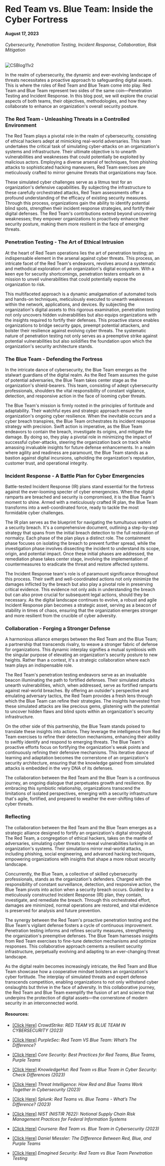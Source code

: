 # Red Team vs. Blue Team: Inside the Cyber Fortress
#### August 17, 2023
###### Cybersecurity, Penetration Testing, Incident Response, Collaboration, Risk Mitigation

![CSBlog11v2](https://github.com/CJanecka/Wisdom_for_the_Digital_World-My_Blog/assets/131223318/ba706074-c109-4595-bddf-3b414d29c2d9)

In the realm of cybersecurity, the dynamic and ever-evolving landscape of threats necessitates a proactive approach to safeguarding digital assets. This is where the roles of Red Team and Blue Team come into play. Red Team and Blue Team represent two sides of the same coin—Penetration Testing and Incident Response. In this blog post, we will explore the crucial aspects of both teams, their objectives, methodologies, and how they collaborate to enhance an organization's overall security posture.

### The Red Team - Unleashing Threats in a Controlled Environment

The Red Team plays a pivotal role in the realm of cybersecurity, consisting of ethical hackers adept at mimicking real-world adversaries. This team undertakes the critical task of simulating cyber-attacks on an organization's systems and infrastructure. Their ultimate objective is to unearth vulnerabilities and weaknesses that could potentially be exploited by malicious actors. Employing a diverse arsenal of techniques, from phishing attacks to sophisticated hacking maneuvers, Red Team exercises are meticulously crafted to mirror genuine threats that organizations may face.

These simulated cyber challenges serve as a litmus test for an organization's defensive capabilities. By subjecting the infrastructure to these carefully orchestrated attacks, Red Team assessments offer a profound understanding of the efficacy of existing security measures. Through this process, organizations gain the ability to identify potential blind spots, strengthen their incident response strategies, and fortify their digital defenses. The Red Team's contributions extend beyond uncovering weaknesses; they empower organizations to proactively enhance their security posture, making them more resilient in the face of emerging threats.

### Penetration Testing - The Art of Ethical Intrusion

At the heart of Red Team operations lies the art of penetration testing; an indispensable element in the arsenal against cyber threats. This process, an intricate facet of the Red Team's endeavors, revolves around a systematic and methodical exploration of an organization's digital ecosystem. With a keen eye for security shortcomings, penetration testers embark on a mission to unveil vulnerabilities that could potentially expose the organization to risk.

This multifaceted approach is a dynamic amalgamation of automated tools and hands-on techniques, meticulously executed to unearth weaknesses within the network, applications, and devices. By subjecting the organization's digital assets to this rigorous examination, penetration testing not only uncovers hidden vulnerabilities but also equips organizations with the insights required to fortify their defenses. This proactive stance enables organizations to bridge security gaps, preempt potential attackers, and bolster their resilience against evolving cyber threats. The systematic nature of penetration testing not only serves as a preemptive strike against potential vulnerabilities but also solidifies the foundation upon which the organization's security architecture stands.

### The Blue Team - Defending the Fortress

In the intricate dance of cybersecurity, the Blue Team emerges as the stalwart guardians of the digital realm. As the Red Team assumes the guise of potential adversaries, the Blue Team takes center stage as the organization's shield-bearers. This team, consisting of adept cybersecurity professionals, shoulders the vital responsibility of constant vigilance, detection, and responsive action in the face of looming cyber threats.

The Blue Team's mission is firmly rooted in the principles of fortitude and adaptability. Their watchful eyes and strategic approach ensure the organization's ongoing cyber resilience. When the inevitable occurs and a cyber breach transpires, the Blue Team orchestrates its incident response strategy with precision. Swift action is imperative, as the Blue Team endeavors to contain the breach, investigate its origins, and mitigate the damage. By doing so, they play a pivotal role in minimizing the impact of successful cyber-attacks, steering the organization back on track while amassing invaluable insights for future defense enhancements. In a realm where agility and readiness are paramount, the Blue Team stands as a bastion against digital incursions, upholding the organization's reputation, customer trust, and operational integrity.

### Incident Response - A Battle Plan for Cyber Emergencies

Battle-tested Incident Response (IR) plans stand essential for the fortress against the ever-looming specter of cyber emergencies. When the digital ramparts are breached and security is compromised, it is the Blue Team's moment to shine. Armed with a meticulously crafted IR plan, the Blue Team transforms into a well-coordinated force, ready to tackle the most formidable cyber challenges.

The IR plan serves as the blueprint for navigating the tumultuous waters of a security breach. It's a comprehensive document, outlining a step-by-step strategy that spans from the initial breach detection to the full restoration of normalcy. Each phase of the plan plays a distinct role. The containment phase focuses on isolating the breach to prevent further spread, while the investigation phase involves dissecting the incident to understand its scope, origin, and potential impact. Once these initial phases are addressed, the remediation phase takes center stage, involving the implementation of countermeasures to eradicate the threat and restore affected systems.

The Incident Response team's role is of paramount significance throughout this process. Their swift and well-coordinated actions not only minimize the damages inflicted by the breach but also play a pivotal role in preserving critical evidence. This evidence not only aids in understanding the breach but can also prove crucial for subsequent legal actions, should they be necessary. As the digital landscape continues to evolve, a robust and agile Incident Response plan becomes a strategic asset, serving as a beacon of stability in times of chaos, ensuring that the organization emerges stronger and more resilient from the crucible of cyber adversity.

### Collaboration - Forging a Stronger Defense

A harmonious alliance emerges between the Red Team and the Blue Team; a partnership that transcends rivalry, to weave a stronger fabric of defense for organizations. This dynamic interplay signifies a mutual symbiosis with the singular purpose of elevating an organization's security posture to new heights. Rather than a contest, it's a strategic collaboration where each team plays an indispensable role.

The Red Team's penetration testing endeavors serve as an invaluable beacon illuminating the path to fortified defenses. Their simulated attacks unearth vulnerabilities, which, when addressed, serve as fortified ramparts against real-world breaches. By offering an outsider's perspective and emulating adversary tactics, the Red Team provides a fresh lens through which the Blue Team can refine their strategies. The insights harvested from these simulated attacks are like precious gems, glistening with the potential to uncover hidden flaws and blind spots within an organization's security infrastructure.

On the other side of this partnership, the Blue Team stands poised to translate these insights into actions. They leverage the intelligence from Red Team exercises to refine their detection mechanisms, enhancing their ability to swiftly identify and respond to emerging threats. The Blue Team's proactive efforts focus on fortifying the organization's weak points and continuously refining their defensive mechanisms. This iterative dance of learning and adaptation becomes the cornerstone of an organization's security architecture, ensuring that the knowledge gained from simulated attacks is embedded in the very DNA of its defenses.

The collaboration between the Red Team and the Blue Team is a continuous journey, an ongoing dialogue that perpetuates growth and resilience. By embracing this symbiotic relationship, organizations transcend the limitations of isolated perspectives, emerging with a security infrastructure that's agile, fortified, and prepared to weather the ever-shifting tides of cyber threats.

### Reflecting

The collaboration between the Red Team and the Blue Team emerges as a strategic alliance designed to fortify an organization's digital stronghold. The Red Team, a congregation of ethical hackers, takes on the mantle of adversaries, simulating cyber threats to reveal vulnerabilities lurking in an organization's systems. Their simulations mirror real-world attacks, including phishing, social engineering, and advanced hacking techniques, empowering organizations with insights that shape a more robust security landscape.

Concurrently, the Blue Team, a collective of skilled cybersecurity professionals, stands as the organization's defenders. Charged with the responsibility of constant surveillance, detection, and responsive action, the Blue Team pivots into action when a security breach occurs. Guided by a meticulously constructed Incident Response (IR) plan, they contain, investigate, and remediate the breach. Through this orchestrated effort, damages are minimized, normal operations are restored, and vital evidence is preserved for analysis and future prevention.

The synergy between the Red Team's proactive penetration testing and the Blue Team's vigilant defense fosters a cycle of continuous improvement. Penetration testing informs and refines security measures, strengthening the organization's preemptive defenses. The Blue Team harnesses insights from Red Team exercises to fine-tune detection mechanisms and optimize responses. This collaborative approach cements a resilient security infrastructure, perpetually evolving and adapting to an ever-changing threat landscape.

As the digital realm becomes increasingly intricate, the Red Team and Blue Team showcase how a cooperative mindset bolsters an organization's cyber fortitude. The interplay of simulated threats and expert defense transcends competition, enabling organizations to not only withstand cyber onslaughts but thrive in the face of adversity. In this collaborative journey, the Red Team and Blue Team exemplify the fusion of art and science that underpins the protection of digital assets—the cornerstone of modern security in an interconnected world.

#### Resources:

- [[Click Here]](https://www.crowdstrike.com/cybersecurity-101/red-team-vs-blue-team/) *CrowdStrike: RED TEAM VS BLUE TEAM IN CYBERSECURITY (2023)*

- [[Click Here]](https://purplesec.us/red-team-vs-blue-team-cyber-security/) *PurpleSec: Red Team VS Blue Team: What’s The Difference?*

- [[Click Here]](https://www.coresecurity.com/blog/best-practices-red-teams-blue-teams-purple-teams) *Core Security: Best Practices for Red Teams, Blue Teams, Purple Teams*

- [[Click Here]](https://www.knowledgehut.com/blog/security/red-team-vs-blue-team) *KnowledgeHut: Red Team vs Blue Team in Cyber Security: Check Differences (2023)*

- [[Click Here]](https://www.threatintelligence.com/blog/red-team-vs-blue-team) *Threat Intelligence: How Red and Blue Teams Work Together in Cybersecurity (2023)*

- [[Click Here]](https://www.splunk.com/en_us/blog/learn/red-team-vs-blue-team.html) *Splunk: Red Teams vs. Blue Teams - What’s The Difference? (2023)*

- [[Click Here]](https://nvlpubs.nist.gov/nistpubs/ir/2012/NIST.IR.7622.pdf) *NIST (NISTIR 7622):  Notional Supply Chain Risk Management Practices for Federal Information Systems*

- [[Click Here]](https://www.coursera.org/articles/red-team-vs-blue-team) *Coursera: Red Team vs. Blue Team in Cybersecurity (2023)*

- [[Click Here]](https://danielmiessler.com/p/red-blue-purple-teams/) *Daniel Miessler: The Difference Between Red, Blue, and Purple Teams*

- [[Click Here]](https://www.emagined.com/red-team-and-blue-team) *Emagined Security: Red Team vs Blue Team Penetration Testing*
